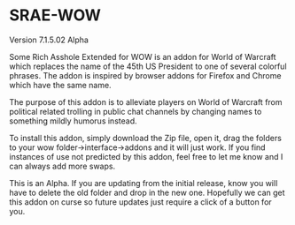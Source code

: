 # SRAE-WOW
Version 7.1.5.02 Alpha

Some Rich Asshole Extended for WOW is an addon for World of Warcraft which replaces the name of the 45th US President to one of several colorful phrases. The addon is inspired by browser addons for Firefox and Chrome which have the same name. 

The purpose of this addon is to alleviate players on World of Warcraft from political related trolling in public chat channels by changing names to something mildly humorus instead. 

To install this addon, simply download the Zip file, open it, drag the folders to your wow folder->interface->addons and it will just work. If you find instances of use not predicted by this addon, feel free to let me know and I can always add more swaps. 

This is an Alpha. 
If you are updating from the initial release, know you will have to delete the old folder and drop in the new one. Hopefully we can get this addon on curse so future updates just require a click of a button for you.
